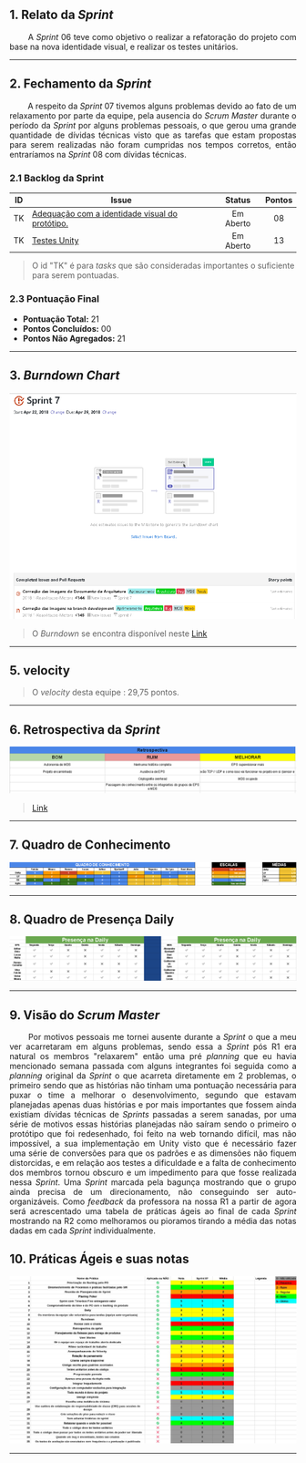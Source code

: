 ## 1. Relato da _Sprint_

<p align="justify">&emsp;&emsp; A <i>Sprint</i> 06 teve como objetivo o realizar a refatoração do projeto com base na nova identidade visual, e realizar os testes unitários. </p>

---

## 2. Fechamento da _Sprint_
<p align="justify">&emsp;&emsp; A respeito da <i>Sprint</i> 07 tivemos alguns problemas devido ao fato de um relaxamento por parte da equipe, pela ausencia do <i>Scrum Master</i> durante o período da <i>Sprint</i> por alguns problemas pessoais, o que gerou uma grande quantidade de dívidas técnicas visto que as tarefas que estam propostas para serem realizadas não foram cumpridas nos tempos corretos, então entraríamos na <i>Sprint</i> 08 com dívidas técnicas. </p>

### 2.1 Backlog da Sprint

| ID | Issue | Status | Pontos |
|:--:| ------- | :----: | :----: |
| TK | [Adequação com a identidade visual do protótipo.](https://github.com/fga-gpp-mds/2018.1-Reabilitacao-Motora/issues/149) | Em Aberto | 08 |
| TK | [Testes Unity](https://github.com/fga-gpp-mds/2018.1-Reabilitacao-Motora/issues/148) | Em Aberto | 13 |

> O id "TK" é para *tasks* que são consideradas importantes o suficiente para serem pontuadas.

### 2.3 Pontuação Final

* **Pontuação Total:** 21
* **Pontos Concluídos:** 00
* **Pontos Não Agregados:** 21

---

## 3. _Burndown Chart_

![](https://raw.githubusercontent.com/RomeuCarvalhoAntunes/2018.1-Reabilitacao-Motora/master/docs/imagens/Burndown/Sprint_07.png)

> O _Burndown_ se encontra disponível neste [Link](https://github.com/fga-gpp-mds/2018.1-Reabilitacao-Motora/issues#reports?report=burndown&milestoneId=3179769)

---

## 5. velocity

> O _velocity_ desta equipe  : 29,75 pontos.

---


## 6. Retrospectiva da _Sprint_

![](https://raw.githubusercontent.com/RomeuCarvalhoAntunes/2018.1-Reabilitacao-Motora/master/docs/imagens/Retrospectiva/Retrospectiva_Sprint07.png)

 >[Link](https://raw.githubusercontent.com/RomeuCarvalhoAntunes/2018.1-Reabilitacao-Motora/master/docs/imagens/Retrospectiva/Retrospectiva_Sprint07.png)

---


## 7. Quadro de Conhecimento

![](https://raw.githubusercontent.com/RomeuCarvalhoAntunes/2018.1-Reabilitacao-Motora/master/docs/imagens/Quadro%20de%20Conhecimento/Quadro_Conhecimento_07.png)

---

## 8. Quadro de Presença Daily

![](https://raw.githubusercontent.com/RomeuCarvalhoAntunes/2018.1-Reabilitacao-Motora/master/docs/imagens/Daily/Sprint07.png)

---

## 9. Visão do _Scrum Master_
<p align="justify">&emsp;&emsp; Por motivos pessoais me tornei ausente durante a <i>Sprint</i> o que a meu ver acarretaram em alguns problemas, sendo essa a <i>Sprint</i> pós R1 era natural os membros "relaxarem" então uma pré <i>planning</i> que eu havia mencionado semana passada com alguns integrantes foi seguida como a <i>planning</i> original da <i>Sprint</i> o que acarreta diretamente em 2 problemas, o primeiro sendo que as histórias não tinham uma pontuação necessária para puxar o time a melhorar o desenvolvimento, segundo que estavam planejadas apenas duas histórias e por mais importantes que fossem ainda existiam dívidas técnicas de <i>Sprints</i> passadas a serem sanadas, por uma série de motivos essas histórias planejadas não saíram sendo o primeiro o protótipo que foi redesenhado, foi feito na web tornando difícil, mas não impossível, a sua implementação em Unity visto que é necessário fazer uma série de conversões para que os padrões e as dimensões não fiquem distorcidas, e em relação aos testes a dificuldade e a falta de conhecimento dos membros tornou obscuro e um impedimento para que fosse realizada nessa <i>Sprint</i>. Uma <i>Sprint</i> marcada pela bagunça mostrando que o grupo ainda precisa de um direcionamento, não conseguindo ser auto-organizáveis. Como <i>feedback</i> da professora na nossa R1 a partir de agora será acrescentado uma tabela de práticas ágeis ao final de cada <i>Sprint</i> mostrando na R2 como melhoramos ou pioramos tirando a média das notas dadas em cada <i>Sprint</i> individualmente.  </p>

## 10. Práticas Ágeis e suas notas

![](https://raw.githubusercontent.com/RomeuCarvalhoAntunes/2018.1-Reabilitacao-Motora/master/docs/imagens/Quadro%20de%20Praticas%20Ageis/Quadro_de_Praticas_Ageis_Sprint07.png)

---
